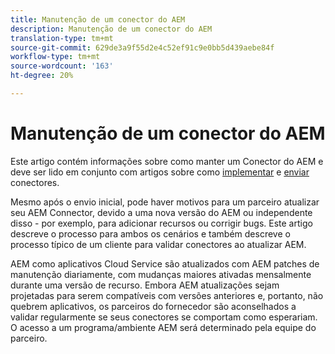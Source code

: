 ```yaml
---
title: Manutenção de um conector do AEM
description: Manutenção de um conector do AEM
translation-type: tm+mt
source-git-commit: 629de3a9f55d2e4c52ef91c9e0bb5d439aebe84f
workflow-type: tm+mt
source-wordcount: '163'
ht-degree: 20%

---
```



Manutenção de um conector do AEM
============================

Este artigo contém informações sobre como manter um Conector do AEM e deve ser lido em conjunto com artigos sobre como [implementar](implement.md) e [enviar](submit.md) conectores.

Mesmo após o envio inicial, pode haver motivos para um parceiro atualizar seu AEM Connector, devido a uma nova versão do AEM ou independente disso - por exemplo, para adicionar recursos ou corrigir bugs. Este artigo descreve o processo para ambos os cenários e também descreve o processo típico de um cliente para validar conectores ao atualizar AEM.

AEM como aplicativos Cloud Service são atualizados com AEM patches de manutenção diariamente, com mudanças maiores ativadas mensalmente durante uma versão de recurso. Embora AEM atualizações sejam projetadas para serem compatíveis com versões anteriores e, portanto, não quebrem aplicativos, os parceiros do fornecedor são aconselhados a validar regularmente se seus conectores se comportam como esperariam. O acesso a um programa/ambiente AEM será determinado pela equipe do parceiro.